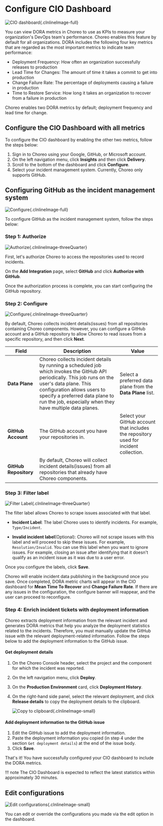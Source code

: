 # Configure CIO Dashboard

![CIO dashboard](../../assets/img/monitoring-and-insights/engineering-insights/cio-dashboard.png){.cInlineImage-full}

You can view DORA metrics in Choreo to use as KPIs to measure your organization's DevOps team's performance. Choreo enables this feature by default for all organizations. DORA includes the following four key metrics that are regarded as the most important metrics to indicate team performance:

- Deployment Frequency: How often an organization successfully releases to production
- Lead Time for Changes: The amount of time it takes a commit to get into production
- Change Failure Rate: The percentage of deployments causing a failure in production
- Time to Restore Service: How long it takes an organization to recover from a failure in production


Choreo enables two DORA metrics by default; deployment frequency and lead time for change.

## Configure the CIO Dashboard with all metrics

To configure the CIO dashboard by enabling the other two metrics, follow the steps below:

1. Sign in to Choreo using your Google, GitHub, or Microsoft account. 
2. On the left navigation menu, click **Insights** and then click **Delivery**.
3. Scroll to the bottom of the dashboard and click **Configure**. 
4. Select your incident management system. Currently, Choreo only supports GitHub. 

## Configuring GitHub as the incident management system

![Configure](../../assets/img/monitoring-and-insights/engineering-insights/enable-dora-metrics.png){.cInlineImage-full}

To configure GitHub as the incident management system, follow the steps below: 

### Step 1: Authorize

![Authorize](../../assets/img/monitoring-and-insights/engineering-insights/add-integration-cio-dashboard.png){.cInlineImage-threeQuarter}

First, let's authorize Choreo to access the repositories used to record incidents. 

On the **Add Integration** page,  select **GitHub** and click **Authorize with GitHub**.

Once the authorization process is complete, you can start configuring the GitHub repository.

### Step 2: Configure

![Configure](../../assets/img/monitoring-and-insights/engineering-insights/add-integration-configure.png){.cInlineImage-threeQuarter}

By default, Choreo collects incident details(issues) from all repositories containing Choreo components. However, you can configure a GitHub account and a GitHub repository to allow Choreo to read issues from a specific repository, and then click **Next**. 

| **Field**       | **Description**                   |   **Value**   |
|-----------------|-----------------------------|-----------------------------|
| **Data Plane**  | Choreo collects incident details by running a scheduled job which invokes the GitHub API periodically. This job runs on the user's data plane.   This configuration allows users to specify a preferred data plane to run the job, especially when they have multiple data planes. | Select a preferred data plane from the **Data Plane** list.        |
| **GitHub Account** | The GitHub account you have your repositories in.  | Select your GitHub account that includes the repository used for incident collection.|
| **GitHub Repository**| By default, Choreo will collect incident details(issues) from all repositories that already have Choreo components. |
    

### Step 3: Filter label

![Filter Label](../../assets/img/monitoring-and-insights/engineering-insights/filter-label.png){.cInlineImage-threeQuarter}

The filter label allows Choreo to scrape issues associated with that label.

- **Incident Label**:  The label Choreo uses to identify incidents. For example, `Type/Incident`. 

- **Invalid incident label**(Optional): Choreo will not scrape issues with this label and will proceed to skip these issues. For example, `Resolution/Invalid`. You can use this label when you want to ignore issues. For example, closing an issue after identifying that it doesn't qualify as an incident issue as it was due to a user error. 

Once you configure the labels, click **Save**.

Choreo will enable incident data publishing in the background once you save. Once completed, DORA metric charts will appear in the CIO dashboard for **Mean Time To Recover** and **Change Failure Rate**. If there are any issues in the configuration, the configure banner will reappear, and the user can proceed to reconfigure.

### Step 4: Enrich incident tickets with deployment information

Choreo extracts deployment information from the relevant incident and generates DORA metrics that help you analyze the deployment statistics related to the incidents. Therefore, you must manually update the GitHub issue with the relevant deployment-related information. Follow the steps below to add the deployment information to the GitHub issue. 
 
#### Get deployment details

1. On the Choreo Console header, select the project and the component for which the incident was reported.
2. On the left navigation menu, click **Deploy**.
3. On the **Production Environment** card, click **Deployment History**.
4. On the right-hand side panel, select the relevant deployment, and click **Release details** to copy the deployment details to the clipboard. 

    ![Copy to clipboard](../../assets/img/monitoring-and-insights/engineering-insights/deployment-copy-to-clipboard.png){.cInlineImage-small}

#### Add deployment information to the GitHub issue

1. Edit the GitHub issue to add the deployment information. 
2. Paste the deployment information you copied (in step 4 under the section `Get deployment details`) at the end of the issue body.
3. Click **Save**.

That's it! You have successfully configured your CIO dashboard to include the DORA metrics. 

!!! note
    The CIO Dashboard is expected to reflect the latest statistics within approximately 30 minutes.

## Edit configurations

   ![Edit configurations](../../assets/img/monitoring-and-insights/engineering-insights/edit-configurations.png){.cInlineImage-small}

   You can edit or override the configurations you made via the edit option in the dashboard. 
